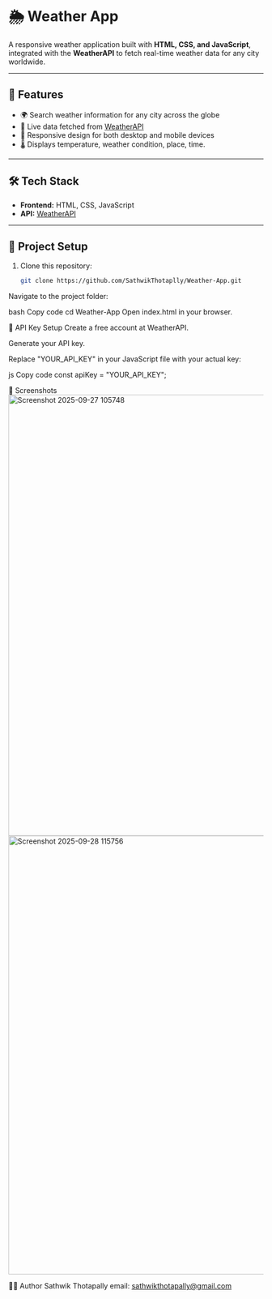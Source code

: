 # 🌦️ Weather App

A responsive weather application built with **HTML, CSS, and JavaScript**, integrated with the **WeatherAPI** to fetch real-time weather data for any city worldwide.  

---

## 🚀 Features
- 🌍 Search weather information for any city across the globe  
- 📡 Live data fetched from [WeatherAPI](https://www.weatherapi.com/)  
- 📱 Responsive design for both desktop and mobile devices  
- 🌡️ Displays temperature, weather condition, place, time. 

---

## 🛠️ Tech Stack
- **Frontend:** HTML, CSS, JavaScript  
- **API:** [WeatherAPI](https://www.weatherapi.com/)  

---

## 📂 Project Setup
1. Clone this repository:
   ```bash
   git clone https://github.com/SathwikThotaplly/Weather-App.git
Navigate to the project folder:

bash
Copy code
cd Weather-App
Open index.html in your browser.

🔑 API Key Setup
Create a free account at WeatherAPI.

Generate your API key.

Replace "YOUR_API_KEY" in your JavaScript file with your actual key:

js
Copy code
const apiKey = "YOUR_API_KEY";

📸 Screenshots
<img width="1544" height="871" alt="Screenshot 2025-09-27 105748" src="https://github.com/user-attachments/assets/653e0492-36f1-4d8a-b561-6d8c8a194622" />
<img width="1859" height="866" alt="Screenshot 2025-09-28 115756" src="https://github.com/user-attachments/assets/a898b908-cd7e-462a-beb6-58280799fd5d" />



👨‍💻 Author
Sathwik Thotapally
email: sathwikthotapally@gmail.com
